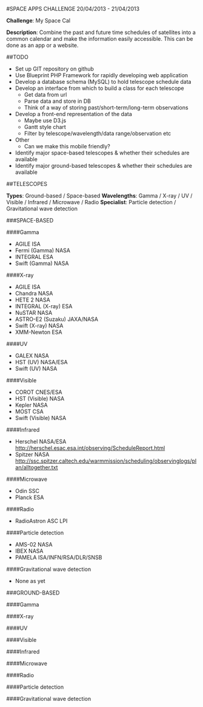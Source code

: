 #SPACE APPS CHALLENGE 20/04/2013 - 21/04/2013

**Challenge**: My Space Cal

**Description**: Combine the past and future time schedules of satellites into a common calendar and make the information easily accessible. This can be done as an app or a website.

##TODO

- Set up GIT repository on github
- Use Blueprint PHP Framework for rapidly developing web application
- Develop a database schema (MySQL) to hold telescope schedule data
- Develop an interface from which to build a class for each telescope
  - Get data from url
  - Parse data and store in DB
  - Think of a way of storing past/short-term/long-term observations
- Develop a front-end representation of the data
  - Maybe use D3.js
  - Gantt style chart
  - Filter by telescope/wavelength/data range/observation etc
- Other
  - Can we make this mobile friendly?
- Identify major space-based telescopes & whether their schedules are available
- Identify major ground-based telescopes & whether their schedules are available


##TELESCOPES

**Types**: 		Ground-based / Space-based
**Wavelengths**: 	Gamma / X-ray / UV / Visible / Infrared / Microwave / Radio 
**Specialist**: 	Particle detection / Gravitational wave detection

###SPACE-BASED

####Gamma
- AGILE			ISA
- Fermi (Gamma)		NASA
- INTEGRAL		ESA
- Swift (Gamma)		NASA

####X-ray
- AGILE			ISA
- Chandra		NASA
- HETE 2		NASA			
- INTEGRAL (X-ray)	ESA
- NuSTAR		NASA
- ASTRO-E2 (Suzaku)	JAXA/NASA
- Swift (X-ray)		NASA
- XMM-Newton		ESA

####UV
- GALEX			NASA
- HST (UV)		NASA/ESA
- Swift (UV)		NASA

####Visible
- COROT			CNES/ESA
- HST (Visible)		NASA
- Kepler		NASA
- MOST			CSA
- Swift (Visible)	NASA

####Infrared
- Herschel		NASA/ESA	http://herschel.esac.esa.int/observing/ScheduleReport.html
- Spitzer		NASA		http://ssc.spitzer.caltech.edu/warmmission/scheduling/observinglogs/plan/alltogether.txt

####Microwave
- Odin			SSC
- Planck		ESA

####Radio
- RadioAstron		ASC LPI

####Particle detection
- AMS-02		NASA
- IBEX			NASA
- PAMELA		ISA/INFN/RSA/DLR/SNSB

####Gravitational wave detection
- None as yet


###GROUND-BASED

####Gamma

####X-ray

####UV

####Visible

####Infrared

####Microwave

####Radio

####Particle detection

####Gravitational wave detection

